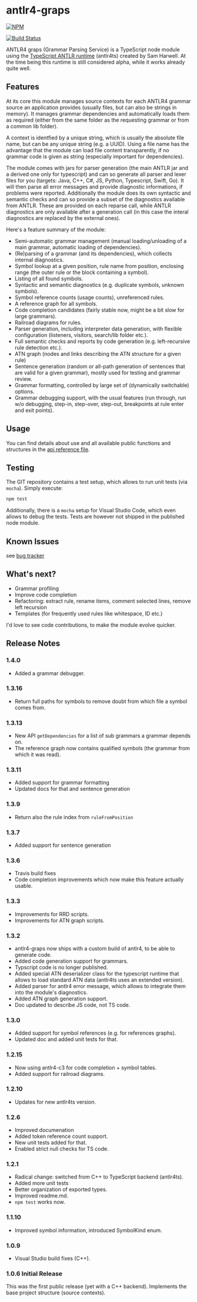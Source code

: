 # antlr4-graps

[![NPM](https://nodei.co/npm/antlr4-graps.png?downloads=true&downloadRank=true)](https://nodei.co/npm/antlr4-graps/)

[![Build Status](https://travis-ci.org/mike-lischke/antlr4-graps.svg?branch=master)](https://travis-ci.org/mike-lischke/antlr4-graps)

ANTLR4 graps (Grammar Parsing Service) is a TypeScript node module using the [TypeScript ANTLR runtime](https://github.com/tunnelvisionlabs/antlr4ts) (antlr4ts) created by Sam Harwell. At the time being this runtime is still considered alpha, while it works already quite well.

## Features

At its core this module manages source contexts for each ANTLR4 grammar source an application provides (usually files, but can also be strings in memory). It manages grammar dependencies and automatically loads them as required (either from the same folder as the requesting grammar or from a common lib folder).

A context is identfied by a unique string, which is usually the absolute file name, but can be any unique string (e.g. a UUID). Using a file name has the advantage that the module can load file content transparently, if no grammar code is given as string (especially important for dependencies).

The module comes with jars for parser generation (the main ANTLR jar and a derived one only for typescript) and can so generate all parser and lexer files for you (targets: Java, C++, C#, JS, Python, Typescript, Swift, Go). It will then parse all error messages and provide diagnostic informations, if problems were reported. Additionally the module does its own syntactic and semantic checks and can so provide a subset of the diagnostics available from ANTLR. These are provided on each reparse call, while ANTLR diagnostics are only available after a generation call (in this case the interal diagnostics are replaced by the external ones).

Here's a feature summary of the module:

* Semi-automatic grammar management (manual loading/unloading of a main grammar, automatic loading of dependencies).
* (Re)parsing of a grammar (and its dependencies), which collects internal diagnostics.
* Symbol lookup at a given position, rule name from position, enclosing range (the outer rule or the block containing a symbol).
* Listing of all found symbols.
* Syntactic and semantic diagnostics (e.g. duplicate symbols, unknown symbols).
* Symbol reference counts (usage counts), unreferenced rules.
* A reference graph for all symbols.
* Code completion candidates (fairly stable now, might be a bit slow for large grammars).
* Railroad diagrams for rules.
* Parser generation, including interpreter data generation, with flexible configuration (listeners, visitors, search/lib folder etc.).
* Full semantic checks and reports by code generation (e.g. left-recursive rule detection etc.).
* ATN graph (nodes and links describing the ATN structure for a given rule)
* Sentence generation (random or all-path generation of sentences that are valid for a given grammar), mostly used for testing and grammar review.
* Grammar formatting, controlled by large set of (dynamically switchable) options.
* Grammar debugging support, with the usual features (run through, run w/o debugging, step-in, step-over, step-out, breakpoints at rule enter and exit points).

## Usage

You can find details about use and all available public functions and structures in the [api reference file](api.md).

## Testing

The GIT repository contains a test setup, which allows to run unit tests (via `mocha`). Simply execute:

```bash
npm test
```

Additionally, there is a `mocha` setup for Visual Studio Code, which even allows to debug the tests. Tests are however not shipped in the published node module.

## Known Issues
see [bug tracker](https://github.com/mike-lischke/antlr-graps/issues)

## What's next?

* Grammar profiling
* Improve code completion
* Refactoring: extract rule, rename items, comment selected lines, remove left recursion
* Templates (for frequently used rules like whitespace, ID etc.)

I'd love to see code contributions, to make the module evolve quicker.

## Release Notes

### 1.4.0
- Added a grammar debugger.

### 1.3.16
- Return full paths for symbols to remove doubt from which file a symbol comes from.

### 1.3.13

- New API `getDependencies` for a list of sub grammars a grammar depends on.
- The reference graph now contains qualified symbols (the grammar from which it was read).

### 1.3.11
- Added support for grammar formatting
- Updated docs for that and sentence generation

### 1.3.9
- Return also the rule index from `ruleFromPosition`

### 1.3.7
- Added support for sentence generation

### 1.3.6
- Travis build fixes
- Code completion improvements which now make this feature actually usable.

### 1.3.3
- Improvements for RRD scripts.
- Improvements for ATN graph scripts.

### 1.3.2
- antlr4-graps now ships with a custom build of antlr4, to be able to generate code.
- Added code generation support for grammars.
- Typscript code is no longer published.
- Added special ATN deserializer class for the typescript runtime that allows to load standard ATN data (antlr4ts uses an extended version).
- Added parser for antlr4 error message, which allows to integrate them into the module's diagnostics.
- Added ATN graph generation support.
- Doc updated to describe JS code, not TS code.

### 1.3.0
- Added support for symbol references (e.g. for references graphs).
- Updated doc and added unit tests for that.

### 1.2.15
- Now using antlr4-c3 for code completion + symbol tables.
- Added support for railroad diagrams.

### 1.2.10
- Updates for new antlr4ts version.

### 1.2.6
- Improved documenation
- Added token reference count support.
- New unit tests added for that.
- Enabled strict null checks for TS code.

### 1.2.1
- Radical change: switched from C++ to TypeScript backend (antlr4ts).
- Added more unit tests
- Better organization of exported types.
- Improved readme.md.
- `npm test` works now.

### 1.1.10
- Improved symbol information, introduced SymbolKind enum.

### 1.0.9
- Visual Studio build fixes (C++).

### 1.0.6 Initial Release
This was the first public release (yet with a C++ backend). Implements the base project structure (source contexts).
